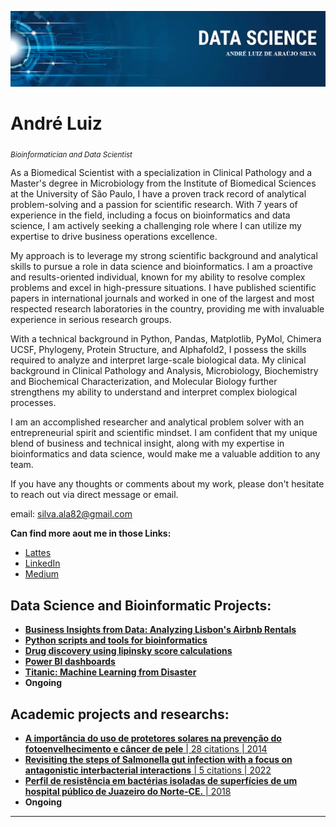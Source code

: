 <p align="center">
  <img src="portfolio_banner2.png" >
</p>

# André Luiz
<sub>*Bioinformatician and Data Scientist*</sub>

As a Biomedical Scientist with a specialization in Clinical Pathology and a Master's degree in Microbiology from the Institute of Biomedical Sciences at the University of São Paulo, I have a proven track record of analytical problem-solving and a passion for scientific research. With 7 years of experience in the field, including a focus on bioinformatics and data science, I am actively seeking a challenging role where I can utilize my expertise to drive business operations excellence.

My approach is to leverage my strong scientific background and analytical skills to pursue a role in data science and bioinformatics. I am a proactive and results-oriented individual, known for my ability to resolve complex problems and excel in high-pressure situations. I have published scientific papers in international journals and worked in one of the largest and most respected research laboratories in the country, providing me with invaluable experience in serious research groups.

With a technical background in Python, Pandas, Matplotlib, PyMol, Chimera UCSF, Phylogeny, Protein Structure, and Alphafold2, I possess the skills required to analyze and interpret large-scale biological data. My clinical background in Clinical Pathology and Analysis, Microbiology, Biochemistry and Biochemical Characterization, and Molecular Biology further strengthens my ability to understand and interpret complex biological processes.

I am an accomplished researcher and analytical problem solver with an entrepreneurial spirit and scientific mindset. I am confident that my unique blend of business and technical insight, along with my expertise in bioinformatics and data science, would make me a valuable addition to any team.

If you have any thoughts or comments about my work, please don't hesitate to reach out via direct message or email. 

email: silva.ala82@gmail.com

**Can find more aout me in those Links:**
* [Lattes](http://lattes.cnpq.br/9443464044488806)
* [LinkedIn](https://www.linkedin.com/in/andreluiz3)
* [Medium](https://medium.com/@silva.ala82)

## Data Science and Bioinformatic Projects:

* [**Business Insights from Data: Analyzing Lisbon's Airbnb Rentals**](https://github.com/andreluiz901/bioinfo_datascience_and_analysis/blob/main/Airbnb_Lisbon_datanalisys/Airbnb_datanalisys2.ipynb)
* [**Python scripts and tools for bioinformatics**](https://github.com/andreluiz901/bioinfo-python)
* [**Drug discovery using lipinsky score calculations**](https://github.com/andreluiz901/bioinfo_datascience_and_analysis/blob/main/datacollect_and_process_for_lipinski_score.ipynb)
* [**Power BI dashboards**](https://github.com/andreluiz901/power_bi/blob/main/README.md)
* [**Titanic: Machine Learning from Disaster**](https://github.com/andreluiz901/bioinfo_datascience_and_analysis/blob/main/titanic_ML_part1.ipynb)
* **Ongoing**

## Academic projects and researchs:

* [**A importância do uso de protetores solares na prevenção do fotoenvelhecimento e câncer de pele** | 28 citations | 2014](https://interfaces.unileao.edu.br/index.php/revista-interfaces/article/view/257)
* [**Revisiting the steps of Salmonella gut infection with a focus on antagonistic interbacterial interactions** | 5 citations | 2022](https://interfaces.unileao.edu.br/index.php/revista-interfaces/article/view/257)
* [**Perfil de resistência em bactérias isoladas de superfícies de um hospital público de Juazeiro do Norte-CE.** | 2018](https://periodicos.ufsm.br/revistasaude/article/view/27335)
* **Ongoing**

---
